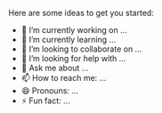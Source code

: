<!--### About Me 👋


![162507784-bd56c56a-7102-40b5-9bb5-7cd43fc11f0d](https://user-images.githubusercontent.com/86977875/179335490-06a6b712-26e5-4e0b-9d39-42b8f5b56f46.jpg)


👋 Hi,I’m @Thisunsamarasekara

•🌱 I’m currently learning at Sri Lanka Institute of Information Technology

• 👯 I’m looking to collaborate on coding

•📫 How to reach me: thisunsamarasekara@gmail.com-->




Here are some ideas to get you started:

- 🔭 I’m currently working on ...
- 🌱 I’m currently learning ...
- 👯 I’m looking to collaborate on ...
- 🤔 I’m looking for help with ...
- 💬 Ask me about ...
- 📫 How to reach me: ...
- 😄 Pronouns: ...
- ⚡ Fun fact: ...


